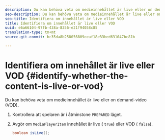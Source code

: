 ```yaml
---
description: Du kan behöva veta om medieinnehållet är live eller on demand-video (VOD).
seo-description: Du kan behöva veta om medieinnehållet är live eller on demand-video (VOD).
seo-title: Identifiera om innehållet är live eller VOD
title: Identifiera om innehållet är live eller VOD
uuid: e6a66104-97fb-438a-8356-e21f94058c85
translation-type: tm+mt
source-git-commit: bc35da8b258056809ceaf18e33bed631047bc81b

---
```



# Identifiera om innehållet är live eller VOD {#identify-whether-the-content-is-live-or-vod}

Du kan behöva veta om medieinnehållet är live eller on demand-video (VOD).

1. Kontrollera att spelaren är i åtminstone `PREPARED` läget.
1. Avgör om `MediaPlayerItem` innehållet är live ( `true`) eller VOD ( `false`).

   ```java
   boolean isLive();
   ```
